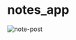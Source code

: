 # notes_app
![note-post](https://user-images.githubusercontent.com/65078144/93709553-be826100-fb5c-11ea-974e-23dea9d400bc.png)
